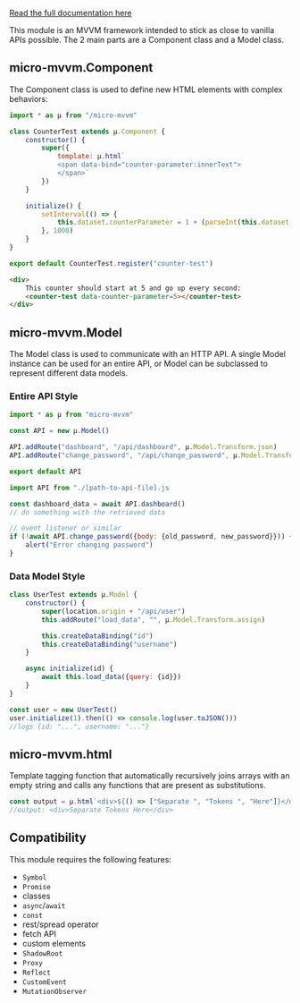 [Read the full documentation here](https://brpylko.github.io/micro-mvvm/index.html)

This module is an MVVM framework intended to stick as close to vanilla APIs possible. The 2 main parts are a Component class and a Model class.

## micro-mvvm.Component

The Component class is used to define new HTML elements with complex behaviors:

```js
import * as μ from "/micro-mvvm"

class CounterTest extends μ.Component {
    constructor() {
        super({
            template: μ.html`
            <span data-bind="counter-parameter:innerText">
            </span>`
        })
    }

    initialize() {
        setInterval(() => {
            this.dataset.counterParameter = 1 + (parseInt(this.dataset.counterParameter) || 0)
        }, 1000)
    }
}

export default CounterTest.register("counter-test")
```

```html
<div>
    This counter should start at 5 and go up every second:
    <counter-test data-counter-parameter=5></counter-test>
</div>
```

## micro-mvvm.Model

The Model class is used to communicate with an HTTP API. A single Model instance can be used for an entire API, or Model can be subclassed to represent different data models.

### Entire API Style

```js
import * as μ from "micro-mvvm"

const API = new μ.Model()

API.addRoute("dashboard", "/api/dashboard", μ.Model.Transform.json)
API.addRoute("change_password", "/api/change_password", μ.Model.Transform.ok, {method: "post"})

export default API
```

```js
import API from "./[path-to-api-file].js

const dashboard_data = await API.dashboard()
// do something with the retrieved data

// event listener or similar
if (!await API.change_password({body: {old_password, new_password}})) {
    alert("Error changing password")
}
```

### Data Model Style

```js
class UserTest extends μ.Model {
    constructor() {
        super(location.origin + "/api/user")
        this.addRoute("load_data", "", μ.Model.Transform.assign)

        this.createDataBinding("id")
        this.createDataBinding("username")
    }

    async initialize(id) {
        await this.load_data({query: {id}})
    }
}

const user = new UserTest()
user.initialize(1).then(() => console.log(user.toJSON()))
//logs {id: "...", username: "..."}
```

## micro-mvvm.html

Template tagging function that automatically recursively joins arrays with an empty string and calls any functions that are present as substitutions.

```js
const output = μ.html`<div>${() => ["Separate ", "Tokens ", "Here"]}</div>`
//output: <div>Separate Tokens Here</div>
```

## Compatibility

This module requires the following features:

* `Symbol`
* `Promise`
* classes
* `async`/`await`
* `const`
* rest/spread operator
* fetch API
* custom elements
* `ShadowRoot`
* `Proxy`
* `Reflect`
* `CustomEvent`
* `MutationObserver`
